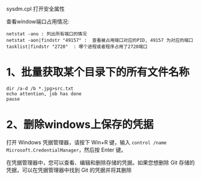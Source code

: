 
sysdm.cpl 打开安全属性

查看window端口占用情况:

	netstat -ano : 列出所有端口的情况
	netstat -aon|findstr "49157" :  查看被占用端口对应的PID, 49157 为对应的端口
	tasklist|findstr "2720"  : 哪个进程或者程序占用了2720端口


# 1、批量获取某个目录下的所有文件名称

```
dir /a-d /b *.jpg>src.txt
echo attention, job has done
pause
```

# 2、删除windows上保存的凭据

打开 Windows 凭据管理器，请按下 Win+R 键，输入 `control /name Microsoft.CredentialManager`，然后按 Enter 键。

在凭据管理器中，您可以查看、编辑和删除存储的凭据。如果您想删除 Git 存储的凭据，可以在凭据管理器中找到 Git 的凭据并将其删除



